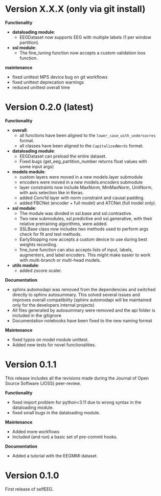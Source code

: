 # Version X.X.X (only via git install)

**Functionality**

- **dataloading module**:
    - EEGDataset now supports EEG with multiple labels (1 per window partition).
- **ssl module**:
    - The fine_tuning function now accepts a custom validation loss function.

**maintenance**

* fixed unittest MPS device bug on git workflows
* fixed unittest deprecation warnings
* reduced unittest overall time


# Version 0.2.0 (latest)

**Functionality**

- **overall**:
  - all functions have been aligned to the `lower_case_with_undersocres` format.
  - all classes have been aligned to the `CapitalizedWords` format.
- **dataloading module**:
    - EEGDataset can preload the entire dataset.
    - Fixed bugs (get_eeg_partition_number returns float values with some input args)
- **models module**:
    - custom layers were moved in a new models.layer submodule
    - encoders were moved in a new models.encoders submodule
    - layer constraints now include MaxNorm, MinMaxNorm, UnitNorm, with axis
      selection like in Keras.
    - added Conv1d layer with norm constraint and causal padding.
    - added FBCNet (encoder + full model) and ATCNet (full model only).
- **ssl module**:
    - The module was divided in ssl.base and ssl.contrastive.
    - Two new submodules, ssl.predictive and ssl.generative, with their relative
      pretraining algorithms, were added.
    - SSLBase class now includes two methods used to perform args check for fit and
      test methods.
    - EarlyStopping now accepts a custom device to use during best weights recording.
    - fine_tune function can also accepts lists of input, labels, augmenters, and
      label encoders. This might make easier to work with multi-branch or multi-head
      models.
- **utils module**:
    - added zscore scaler.

**Documentation**
* sphinx automodapi was removed from the dependencies and switched directly to sphinx
  autosummary. This solved several issues and improves overall compatibility
  (sphinx automodapi will be maintained only for the developers internal projects)
* All files generated by autosummary were removed and the api folder is included in
  the gitignore
* Documentation notebooks have been fixed to the new naming format

**Maintenance**
* fixed typos on model module unittest.
* Added new tests for novel functionalities.


# Version 0.1.1

This release includes all the revisions made during the Journal of Open Source
Software (JOSS) peer-review.

**Functionality**

* fixed import problem for python<3.11 due to wrong syntax in the dataloading module.
* fixed small bugs in the dataloading module.

**Maintenance**

* Added more workflows
* Included (and run) a basic set of pre-commit hooks.

**Documentation**

* Added a tutorial with the EEGMMI dataset.


# Version 0.1.0

First release of selfEEG.

